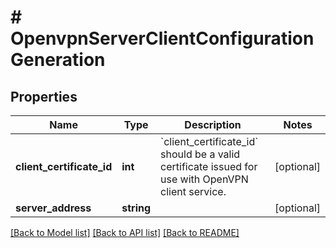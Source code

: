 # # OpenvpnServerClientConfigurationGeneration

## Properties

Name | Type | Description | Notes
------------ | ------------- | ------------- | -------------
**client_certificate_id** | **int** | &#x60;client_certificate_id&#x60; should be a valid certificate issued for use with OpenVPN client service. | [optional]
**server_address** | **string** |  | [optional]

[[Back to Model list]](../../README.md#models) [[Back to API list]](../../README.md#endpoints) [[Back to README]](../../README.md)
